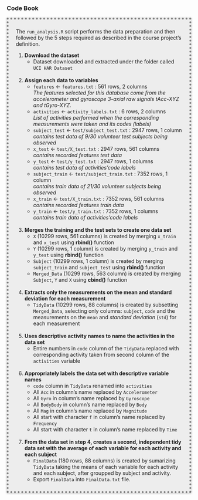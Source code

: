<h3>Code Book</h3>
<div style="border: 5px dotted gray; padding: 10px 20px; background-color:#ededed; box-shadow: 0 1px 5px rgba(0, 0, 0, 0.25);">
<p>The <code>run_analysis.R</code> script performs the data preparation and then followed by the 5 steps required as described in the course project’s definition.</p>
<ol style="list-style-type: decimal">
<li><strong>Download the dataset</strong>
<ul>
<li>Dataset downloaded and extracted under the folder called <code>UCI HAR Dataset</code></li>
</ul>
<br /></li>
<li><strong>Assign each data to variables</strong>
<ul>
<li><code>features</code> &lt;- <code>features.txt</code> : 561 rows, 2 columns <br /> <em>The features selected for this database come from the accelerometer and gyroscope 3-axial raw signals tAcc-XYZ and tGyro-XYZ.</em></li>
<li><code>activities</code> &lt;- <code>activity_labels.txt</code> : 6 rows, 2 columns <br /> <em>List of activities performed when the corresponding measurements were taken and its codes (labels)</em></li>
<li><code>subject_test</code> &lt;- <code>test/subject_test.txt</code> : 2947 rows, 1 column <br /> <em>contains test data of 9/30 volunteer test subjects being observed</em></li>
<li><code>x_test</code> &lt;- <code>test/X_test.txt</code> : 2947 rows, 561 columns <br /> <em>contains recorded features test data</em></li>
<li><code>y_test</code> &lt;- <code>test/y_test.txt</code> : 2947 rows, 1 columns <br /> <em>contains test data of activities’code labels</em></li>
<li><code>subject_train</code> &lt;- <code>test/subject_train.txt</code> : 7352 rows, 1 column <br /> <em>contains train data of 21/30 volunteer subjects being observed</em></li>
<li><code>x_train</code> &lt;- <code>test/X_train.txt</code> : 7352 rows, 561 columns <br /> <em>contains recorded features train data</em></li>
<li><code>y_train</code> &lt;- <code>test/y_train.txt</code> : 7352 rows, 1 columns <br /> <em>contains train data of activities’code labels</em></li>
</ul>
<br /></li>
<li><strong>Merges the training and the test sets to create one data set</strong>
<ul>
<li><code>X</code> (10299 rows, 561 columns) is created by merging <code>x_train</code> and <code>x_test</code> using <strong>rbind()</strong> function</li>
<li><code>Y</code> (10299 rows, 1 column) is created by merging <code>y_train</code> and <code>y_test</code> using <strong>rbind()</strong> function</li>
<li><code>Subject</code> (10299 rows, 1 column) is created by merging <code>subject_train</code> and <code>subject_test</code> using <strong>rbind()</strong> function</li>
<li><code>Merged_Data</code> (10299 rows, 563 column) is created by merging <code>Subject</code>, <code>Y</code> and <code>X</code> using <strong>cbind()</strong> function</li>
</ul>
<br /></li>
<li><strong>Extracts only the measurements on the mean and standard deviation for each measurement</strong>
<ul>
<li><code>TidyData</code> (10299 rows, 88 columns) is created by subsetting <code>Merged_Data</code>, selecting only columns: <code>subject</code>, <code>code</code> and the measurements on the <code>mean</code> and <em>standard deviation</em> (<code>std</code>) for each measurement</li>
</ul>
<br /></li>
<li><strong>Uses descriptive activity names to name the activities in the data set</strong>
<ul>
<li>Entire numbers in <code>code</code> column of the <code>TidyData</code> replaced with corresponding activity taken from second column of the <code>activities</code> variable</li>
</ul>
<br /></li>
<li><strong>Appropriately labels the data set with descriptive variable names</strong>
<ul>
<li><code>code</code> column in <code>TidyData</code> renamed into <code>activities</code></li>
<li>All <code>Acc</code> in column’s name replaced by <code>Accelerometer</code></li>
<li>All <code>Gyro</code> in column’s name replaced by <code>Gyroscope</code></li>
<li>All <code>BodyBody</code> in column’s name replaced by <code>Body</code></li>
<li>All <code>Mag</code> in column’s name replaced by <code>Magnitude</code></li>
<li>All start with character <code>f</code> in column’s name replaced by <code>Frequency</code></li>
<li>All start with character <code>t</code> in column’s name replaced by <code>Time</code></li>
</ul>
<br /></li>
<li><strong>From the data set in step 4, creates a second, independent tidy data set with the average of each variable for each activity and each subject</strong>
<ul>
<li><code>FinalData</code> (180 rows, 88 columns) is created by sumarizing <code>TidyData</code> taking the means of each variable for each activity and each subject, after groupped by subject and activity.</li>
<li>Export <code>FinalData</code> into <code>FinalData.txt</code> file.</li>
</ul></li>
</ol>
</div>

